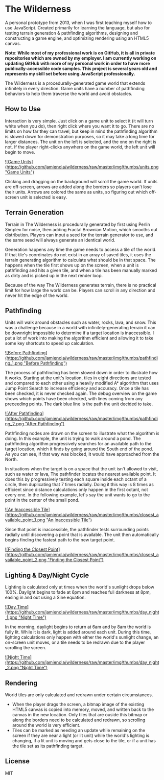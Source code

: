 # The Wilderness
  
A personal prototype from 2013, when I was first teaching myself how to use JavaScript. Created primarily for learning the language, but also for testing terrain generation & pathfinding algorithms, designing and constructing a game engine, and optimizing rendering using an HTML5 canvas.
  
**Note: While most of my professional work is on GitHub, it is all in private repositories which are owned by my employer. I am currently working on updating GitHub with more of my personal work in order to have more publically-accessible code samples. This project is several years old and represents my skill set before using JavaScript professionally.**
  
The Wilderness is a procedurally-generated game world that extends infinitely in every direction. Game units have a number of pathfinding behaviors to help them traverse the world and avoid obstacles.

## How to Use

Interaction is very simple. Just click on a game unit to select it (it will turn white when you do), then right click where you want it to go. There are no limits on how far they can travel, but keep in mind the pathfinding algorithm is slowed down for demonstration purposes, so it may take a long time for larger distances. The unit on the left is selected, and the one on the right is not. If the player right-clicks anywhere on the game world, the left unit will begin to move.

<a href="https://raw.githubusercontent.com/jamienola/wilderness/master/img/units.png" target="_blank">
![Game Units](https://github.com/jamienola/wilderness/raw/master/img/thumbs/units.png "Game Units")
</a>

Clicking and dragging on the background will scroll the game world. If units are off-screen, arrows are added along the borders so players can't lose their units. Arrows are colored the same as units, so figuring out which off-screen unit is selected is easy.

## Terrain Generation

Terrain in The Wilderness is procedurally generated by first using Perlin Simplex for noise, then adding Fractal Brownian Motion, which smooths out distribution. Players can input a seed for the terrain generator to use, and the same seed will always generate an identical world. 

Generation happens any time the game needs to access a tile of the world. If that tile's coordinates do not exist in an array of saved tiles, it uses the terrain generating algorithm to calculate what should be in that space. The happens when the tile first shows up on the screen, when a unit is pathfinding and hits a given tile, and when a tile has been manually marked as dirty and is picked up in the next render loop.
  
Because of the way The Wilderness generates terrain, there is no practical limit for how large the world can be. Players can scroll in any direction and never hit the edge of the world.

## Pathfinding

Units will walk around obstacles such as water, rocks, lava, and snow. This was a challenge because in a world with infinitely-generating terrain it can be downright impossible to determine if a target location is inaccessible. I put a lot of work into making the algorithm efficient and allowing it to take some key shortcuts to speed up calculation.

<a href="https://raw.githubusercontent.com/jamienola/wilderness/master/img/pathfinding_1.png" target="_blank">
![Before Pathfinding](https://github.com/jamienola/wilderness/raw/master/img/thumbs/pathfinding_1.png "Before Pathfinding")
</a>

The process of pathfinding has been slowed down in order to illustrate how it works. Starting at the unit's location, tiles in eight directions are tested and compared to each other using a heavily modified A* algorithm that uses Jump Point Search to increase efficiency and accuracy. Once a tile has been checked, it is never checked again. The debug overview on the game shows which points have been checked, with lines coming from any preceeding points. The dark blue line is the path the unit decided to take.

<a href="https://raw.githubusercontent.com/jamienola/wilderness/master/img/pathfinding_2.png" target="_blank">
![After Pathfinding](https://github.com/jamienola/wilderness/raw/master/img/thumbs/pathfinding_2.png "After Pathfinding")
</a>

Pathfinding nodes are drawn on the screen to illustrate what the algorithm is doing. In this example, the unit is trying to walk around a pond. The pathfinding algorithm progressively searches for an available path to the target location, which it finds by going around the South end of the pond. As you can see, if that way was blocked, it would have approached from the North.

In situations when the target is on a space that the unit isn't allowed to visit, such as water or lava, The pathfinder locates the nearest available point. It does this by progressively testing each square inside each octant of a circle, then duplicating that 7 times radially. Doing it this way is 8 times as efficient since distance calculations only happen in the first octant, not every one. In the following example, let's say the unit wants to go to the point in the center of the small pond.

<a href="https://raw.githubusercontent.com/jamienola/wilderness/master/img/closest_available_point_1.png" target="_blank">
![An Inaccessible Tile](https://github.com/jamienola/wilderness/raw/master/img/thumbs/closest_available_point_1.png "An Inaccessible Tile")
</a>

Since that point is inaccessible, the pathfinder tests surrounding points radially until discovering a point that is available. The unit then automatically begins finding the fastest path to the new target point.

<a href="https://raw.githubusercontent.com/jamienola/wilderness/master/img/closest_available_point_2.png" target="_blank">
![Finding the Closest Point](https://github.com/jamienola/wilderness/raw/master/img/thumbs/closest_available_point_2.png "Finding the Closest Point")
</a>

## Lighting & Day/Night Cycle

Lighting is calculated only at times when the world's sunlight drops below 100%. Daylight begins to fade at 6pm and reaches full darkness at 8pm, easing in and out using a Sine equation.

<a href="https://raw.githubusercontent.com/jamienola/wilderness/master/img/day_night_1.png" target="_blank">
![Day Time](https://github.com/jamienola/wilderness/raw/master/img/thumbs/day_night_1.png "Night Time")
</a>

In the morning, daylight begins to return at 6am and by 8am the world is fully lit. While it is dark, light is added around each unit. During this time, lighting calculations only happen with either the world's sunlight change, an on-screen unit moves, or a tile needs to be redrawn due to the player scrolling the screen.

<a href="https://raw.githubusercontent.com/jamienola/wilderness/master/img/day_night_2.png" target="_blank">
![Night Time](https://github.com/jamienola/wilderness/raw/master/img/thumbs/day_night_2.png "Night Time")
</a>

## Rendering

World tiles are only calculated and redrawn under certain circumstances. 
* When the player drags the screen, a bitmap image of the existing HTML5 canvas is copied into memory, moved, and written back to the canvas in the new location. Only tiles that are ouside this bitmap or along the borders need to be calculated and redrawn, so scrolling around the world is very efficient.
* Tiles can be marked as needing an update while remaining on the screen if they are near a light (or lit unit) while the world's lighting is changing, if a lit unit is moving and gets close to the tile, or if a unit has the tile set as its pathfinding target.

## License

  MIT